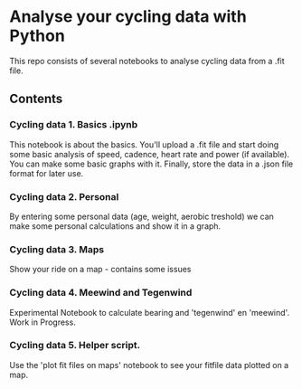 # Analyse your cycling data with Python


This repo consists of several notebooks to analyse cycling data from a .fit file.

## Contents

### Cycling data 1. Basics .ipynb 
This notebook is about the basics. You'll upload a .fit file and start doing some basic analysis of speed, cadence, heart rate and power (if available). You can make some basic graphs with it. Finally, store the data in a .json file format for later use. 

### Cycling data 2. Personal
By entering some personal data (age, weight, aerobic treshold) we can make some personal calculations and show it in a graph.

### Cycling data 3. Maps
Show your ride on a map - contains some issues

### Cycling data 4. Meewind and Tegenwind
Experimental Notebook to calculate bearing and 'tegenwind' en 'meewind'. Work in Progress.

### Cycling data 5. Helper script.


Use the 'plot fit files on maps' notebook to see your fitfile data plotted on a map.
